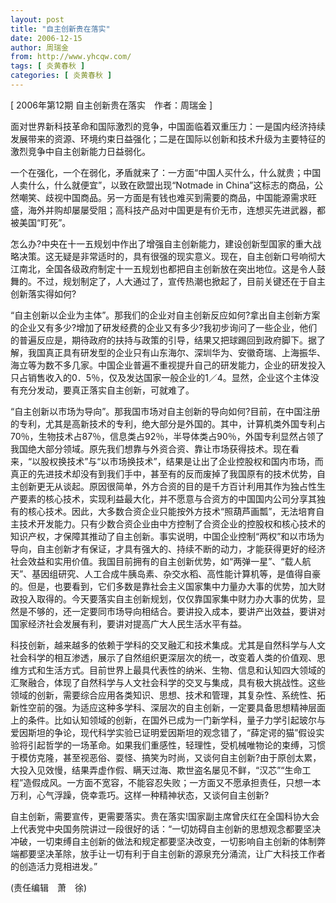 ```yaml
---
layout: post
title: "自主创新贵在落实"
date: 2006-12-15
author: 周瑞金
from: http://www.yhcqw.com/
tags: [ 炎黄春秋 ]
categories: [ 炎黄春秋 ]
---
```



[ 2006年第12期 自主创新贵在落实　作者：周瑞金 ]


面对世界新科技革命和国际激烈的竞争，中国面临着双重压力：一是国内经济持续发展带来的资源、环境约束日益强化；二是在国际以创新和技术升级为主要特征的激烈竞争中自主创新能力日益弱化。

一个在强化，一个在弱化，矛盾就来了：一方面“中国人买什么，什么就贵；中国人卖什么，什么就便宜”，以致在欧盟出现“Notmade in 
China”这标志的商品，公然嘲笑、歧视中国商品。另一方面是有钱也难买到需要的商品，中国能源需求旺盛，海外并购却屡屡受阻；高科技产品对中国更是有价无市，连想买先进武器，都被美国“盯死”。


怎么办?中央在十一五规划中作出了增强自主创新能力，建设创新型国家的重大战略决策。这无疑是非常适时的，具有很强的现实意义。现在，自主创新口号响彻大江南北，全国各级政府制定十一五规划也都把自主创新放在突出地位。这是令人鼓舞的。不过，规划制定了，人大通过了，宣传热潮也掀起了，目前关键还在于自主创新落实得如何?


“自主创新以企业为主体”。那我们的企业对自主创新反应如何?拿出自主创新方案的企业又有多少?增加了研发经费的企业又有多少?我初步询问了一些企业，他们的普遍反应是，期待政府的扶持与政策的引导，结果又把球踢回到政府脚下。据了解，我国真正具有研发型的企业只有山东海尔、深圳华为、安徽奇瑞、上海振华、海立等为数不多几家。中国企业普遍不重视提升自己的研发能力，企业的研发投入只占销售收入的0．5％，仅及发达国家一般企业的1／4。显然，企业这个主体没有充分发动，要真正落实自主创新，可就难了。


“自主创新以市场为导向”。那我国市场对自主创新的导向如何?目前，在中国注册的专利，尤其是高新技术的专利，绝大部分是外国的。其中，计算机类外国专利占70％，生物技术占87％，信息类占92％，半导体类占90％，外国专利显然占领了我国绝大部分领域。原先我们想靠与外资合资、靠让市场获得技术。现在看来，“以股权换技术”与“以市场换技术”，结果是让出了企业控股权和国内市场，而真正的先进技术却没有到我们手中，甚至有的反而废掉了我国原有的技术优势，自主创新更无从谈起。原因很简单，外方合资的目的是千方百计利用其作为独占性生产要素的核心技术，实现利益最大化，并不愿意与合资方的中国国内公司分享其独有的核心技术。因此，大多数合资企业只能按外方技术“照葫芦画瓢”，无法培育自主技术开发能力。只有少数合资企业由中方控制了合资企业的控股权和核心技术的知识产权，才保障其推动了自主创新。事实说明，中国企业控制“两权”和以市场为导向，自主创新才有保证，才具有强大的、持续不断的动力，才能获得更好的经济社会效益和实用价值。我国目前拥有的自主创新优势，如“两弹一星”、“载人航天”、基因组研究、人工合成牛胰岛素、杂交水稻、高性能计算机等，是值得自豪的。但是，也要看到，它们多数是靠社会主义国家集中力量办大事的优势，加大财政投入取得的。今天要落实自主创新规划，仅仅靠国家集中财力办大事的优势，显然是不够的，还一定要同市场导向相结合。要讲投入成本，要讲产出效益，要讲对国家经济社会发展有利，要讲对提高广大人民生活水平有益。


科技创新，越来越多的依赖于学科的交叉融汇和技术集成。尤其是自然科学与人文社会科学的相互渗透，展示了自然组织更深层次的统一，改变着人类的价值观、思维方式和生活方式。目前世界上最具代表性的纳米、生物、信息和认知四大领域的汇聚融合，体现了自然科学与人文社会科学的交叉与集成，具有极大挑战性。这些领域的创新，需要综合应用各类知识、思想、技术和管理，其复杂性、系统性、拓新性空前的强。为适应这种多学科、深层次的自主创新，一定要具备思想精神层面上的条件。比如认知领域的创新，在国外已成为一门新学科，量子力学引起玻尔与爱因斯坦的争论，现代科学实验已证明爱因斯坦的观念错了，“薛定谔的猫”假设实验将引起哲学的一场革命。如果我们重感性，轻理性，受机械唯物论的束缚，习惯于模仿克隆，甚至视恶俗、耍怪、搞笑为时尚，又谈何自主创新?由于原创太累，大投入见效慢，结果弄虚作假、瞒天过海、欺世盗名屡见不鲜，“汉芯”“生命工程”造假成风。一方面不宽容，不能容忍失败；一方面又不愿承担责任，只想一本万利，心气浮躁，侥幸乖巧。这样一种精神状态，又谈何自主创新?


自主创新，需要宣传，更需要落实。贵在落实!国家副主席曾庆红在全国科协大会上代表党中央国务院讲过一段很好的话：“一切妨碍自主创新的思想观念都要坚决冲破，一切束缚自主创新的做法和规定都要坚决改变，一切影响自主创新的体制弊端都要坚决革除，放手让一切有利于自主创新的源泉充分涌流，让广大科技工作者的创造活力竞相进发。”

(责任编辑　萧　徐)


